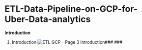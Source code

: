 # ETL-Data-Pipeline-on-GCP-for-Uber-Data-analytics
**Introduction**
1. Introduction
![ETL GCP  - Page 3](https://github.com/hafsaelgha/ETL-Data-Pipeline-on-GCP-for-Uber-Data-analytics/assets/99973359/c4838a37-1fa3-417b-81d2-3169cfc62855)
Introduction### ### 

